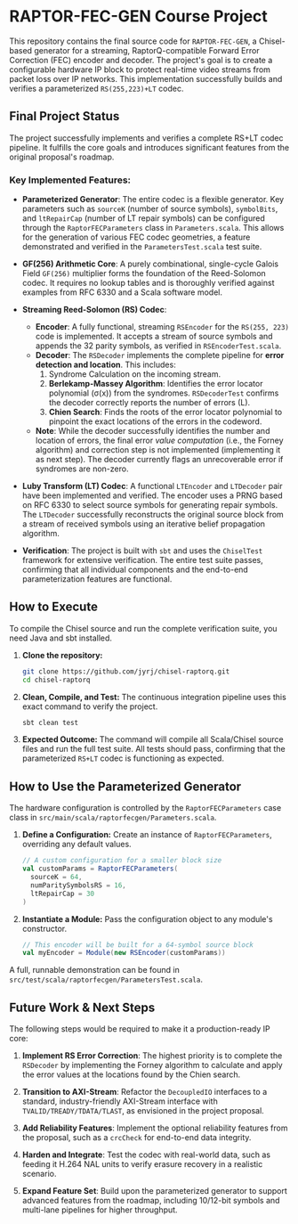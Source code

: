 # RAPTOR-FEC-GEN Course Project

This repository contains the final source code for `RAPTOR-FEC-GEN`, a Chisel-based generator for a streaming, RaptorQ-compatible Forward Error Correction (FEC) encoder and decoder. The project's goal is to create a configurable hardware IP block to protect real-time video streams from packet loss over IP networks. This implementation successfully builds and verifies a parameterized `RS(255,223)+LT` codec.

## Final Project Status

The project successfully implements and verifies a complete RS+LT codec pipeline. It fulfills the core goals and introduces significant features from the original proposal's roadmap.

### Key Implemented Features:

* **Parameterized Generator**: The entire codec is a flexible generator. Key parameters such as `sourceK` (number of source symbols), `symbolBits`, and `ltRepairCap` (number of LT repair symbols) can be configured through the `RaptorFECParameters` class in `Parameters.scala`. This allows for the generation of various FEC codec geometries, a feature demonstrated and verified in the `ParametersTest.scala` test suite.

* **GF(256) Arithmetic Core**: A purely combinational, single-cycle Galois Field `GF(256)` multiplier forms the foundation of the Reed-Solomon codec. It requires no lookup tables and is thoroughly verified against examples from RFC 6330 and a Scala software model.

* **Streaming Reed-Solomon (RS) Codec**:
    * **Encoder**: A fully functional, streaming `RSEncoder` for the `RS(255, 223)` code is implemented. It accepts a stream of source symbols and appends the 32 parity symbols, as verified in `RSEncoderTest.scala`.
    * **Decoder**: The `RSDecoder` implements the complete pipeline for **error detection and location**. This includes:
        1.  Syndrome Calculation on the incoming stream.
        2.  **Berlekamp-Massey Algorithm**: Identifies the error locator polynomial (σ(x)) from the syndromes. `RSDecoderTest` confirms the decoder correctly reports the number of errors (L).
        3.  **Chien Search**: Finds the roots of the error locator polynomial to pinpoint the exact locations of the errors in the codeword.
    * **Note**: While the decoder successfully identifies the number and location of errors, the final error *value computation* (i.e., the Forney algorithm) and correction step is not implemented (implementing it as next step). The decoder currently flags an unrecoverable error if syndromes are non-zero.

* **Luby Transform (LT) Codec**: A functional `LTEncoder` and `LTDecoder` pair have been implemented and verified. The encoder uses a PRNG based on RFC 6330 to select source symbols for generating repair symbols. The `LTDecoder` successfully reconstructs the original source block from a stream of received symbols using an iterative belief propagation algorithm.

* **Verification**: The project is built with `sbt` and uses the `ChiselTest` framework for extensive verification. The entire test suite passes, confirming that all individual components and the end-to-end parameterization features are functional.

## How to Execute

To compile the Chisel source and run the complete verification suite, you need Java and sbt installed.

1.  **Clone the repository:**
    ```bash
    git clone https://github.com/jyrj/chisel-raptorq.git
    cd chisel-raptorq
    ```

2.  **Clean, Compile, and Test:**
    The continuous integration pipeline uses this exact command to verify the project.
    ```bash
    sbt clean test
    ```

3.  **Expected Outcome:**
    The command will compile all Scala/Chisel source files and run the full test suite. All tests should pass, confirming that the parameterized `RS+LT` codec is functioning as expected.

## How to Use the Parameterized Generator

The hardware configuration is controlled by the `RaptorFECParameters` case class in `src/main/scala/raptorfecgen/Parameters.scala`.

1.  **Define a Configuration:** Create an instance of `RaptorFECParameters`, overriding any default values.

    ```scala
    // A custom configuration for a smaller block size
    val customParams = RaptorFECParameters(
      sourceK = 64,
      numParitySymbolsRS = 16,
      ltRepairCap = 30
    )
    ```

2.  **Instantiate a Module:** Pass the configuration object to any module's constructor.

    ```scala
    // This encoder will be built for a 64-symbol source block
    val myEncoder = Module(new RSEncoder(customParams))
    ```
A full, runnable demonstration can be found in `src/test/scala/raptorfecgen/ParametersTest.scala`.

## Future Work & Next Steps

The following steps would be required to make it a production-ready IP core:

1.  **Implement RS Error Correction**: The highest priority is to complete the `RSDecoder` by implementing the Forney algorithm to calculate and apply the error values at the locations found by the Chien search.

2.  **Transition to AXI-Stream**: Refactor the `DecoupledIO` interfaces to a standard, industry-friendly AXI-Stream interface with `TVALID/TREADY/TDATA/TLAST`, as envisioned in the project proposal.

3.  **Add Reliability Features**: Implement the optional reliability features from the proposal, such as a `crcCheck` for end-to-end data integrity.

4.  **Harden and Integrate**: Test the codec with real-world data, such as feeding it H.264 NAL units to verify erasure recovery in a realistic scenario.

5.  **Expand Feature Set**: Build upon the parameterized generator to support advanced features from the roadmap, including 10/12-bit symbols and multi-lane pipelines for higher throughput.
